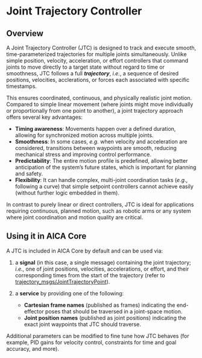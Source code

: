 # Joint Trajectory Controller

## Overview

A Joint Trajectory Controller (JTC) is designed to track and execute smooth, time-parameterized trajectories for 
multiple joints simultaneously. Unlike simple position, velocity, acceleration, or effort controllers that command 
joints to move directly to a target state without regard to time or smoothness, JTC follows a full **_trajectory_**, 
_i.e._, a sequence of desired positions, velocities, acclerations, or forces each associated with specific timestamps. 

This ensures coordinated, continuous, and physically realistic joint motion. Compared to simple linear movement (where
joints might move individually or proportionally from one point to another), a joint trajectory approach offers several
key advantages:

- **Timing awareness**: Movements happen over a defined duration, allowing for synchronized motion across multiple
joints.
- **Smoothness**: In some cases, _e.g._ when velocity and acceleration are considered, transitions between waypoints 
are smooth, reducing mechanical stress and improving control performance.
- **Predictability**: The entire motion profile is predefined, allowing better anticipation of the system’s future
states, which is important for planning and safety.
- **Flexibility**: It can handle complex, multi-joint coordination tasks (*e.g*., following a curve) that simple
setpoint controllers cannot achieve easily (without further logic embedded in them).

In contrast to purely linear or direct controllers, JTC is ideal for applications requiring continuous, planned motion,
such as robotic arms or any system where joint coordination and motion quality are critical.

## Using it in AICA Core

A JTC is included in AICA Core by default and can be used via:

<!-- todo: no 1 to be updated once we start using our new Trajectory types -->
1. a **signal** (in this case, a single message) containing the joint trajectory; *i.e.*, one of joint positions,
velocities, accelerations, or effort, and their corresponding times from the start of the trajectory (refer to
[trajectory_msgs/JointTrajectoryPoint](https://docs.ros.org/en/noetic/api/trajectory_msgs/html/msg/JointTrajectoryPoint.html)). 
   
2. a **service** by providing one of the following:
   
   - **Cartesian frame names** (published as frames) indicating the end-effector poses that should be
traversed in a joint-space motion.
   - **Joint position names** (published as joint positions) indicating the exact joint waypoints that JTC should
traverse.
  
Additional parameters can be modified to fine tune how JTC behaves (for example, PID gains for velocity control,
constraints for time and goal accuracy, and more). 
<!-- You may find JTC usage examples in **todo** and an advanced guide on
how to put an application together using AICA Studion in **todo**. -->